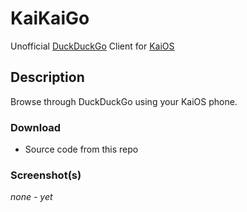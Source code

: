 # KaiKaiGo
Unofficial [DuckDuckGo](https://www.duckduckgo.com/) Client for [KaiOS](https://www.kaiostech.com)

## Description
Browse through DuckDuckGo using your KaiOS phone.

### Download
* Source code from this repo

### Screenshot(s)
*none - yet*
